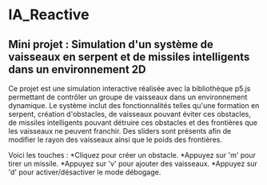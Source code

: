 # IA_Reactive
## Mini projet : Simulation d'un système de vaisseaux en serpent et de missiles intelligents dans un environnement 2D 


Ce projet est une simulation interactive réalisée avec la bibliothèque p5.js permettant de contrôler un groupe de vaisseaux dans un environnement dynamique. Le système inclut des fonctionnalités telles qu'une formation en serpent, création d'obstacles, de vaisseaux pouvant éviter ces obstacles, de missiles intelligents pouvant détruire ces obstacles et des frontières que les vaisseaux ne peuvent franchir. Des sliders sont présents afin de modifier le rayon des vaisseaux ainsi que le poids des frontières.

Voici les touches : *Cliquez pour créer un obstacle.
                    *Appuyez sur 'm' pour tirer un missile.
                    *Appuyez sur 'v' pour ajouter des vaisseaux.
                    *Appuyez sur 'd' pour activer/désactiver le mode débogage.
